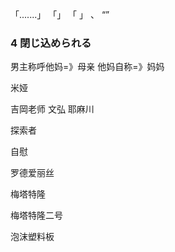 「.......」
「」
「
」
、
“”

### 4 閉じ込められる


男主称呼他妈=》母亲
他妈自称=》妈妈

米娅

吉岡老师
文弘
耶麻川

探索者

自慰

罗德爱丽丝

梅塔特隆

梅塔特隆二号

泡沫塑料板






